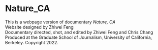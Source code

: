 # Nature_CA
This is a webpage version of documentary *Nature, CA*
<br>Website designed by Zhiwei Feng
<br>Documentary directed, shot, and edited by Zhiwei Feng and Chris Chang
<br>Produced at the Graduate School of Journalism, University of California, Berkeley. Copyright 2022.
